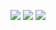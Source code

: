 <a href="https://codeclimate.com/github/InnerImmolation/project-lvl1-s466"><img src="https://api.codeclimate.com/v1/badges/a99a88d28ad37a79dbf6/maintainability" /></a>
<a href="https://travis-ci.org/InnerImmolation/project-lvl1-s466"><img src="https://travis-ci.org/InnerImmolation/project-lvl1-s466.svg?branch=master" /></a>
<a href="https://asciinema.org/a/UIax9n6EZAh6Yxzjthb2mvsiF" target="_blank"><img src="https://asciinema.org/a/UIax9n6EZAh6Yxzjthb2mvsiF.svg" /></a>
<script id="asciicast-XtCAAiOzMfFJZ1uAJc6di9ra1" src="https://asciinema.org/a/XtCAAiOzMfFJZ1uAJc6di9ra1.js" async></script>
